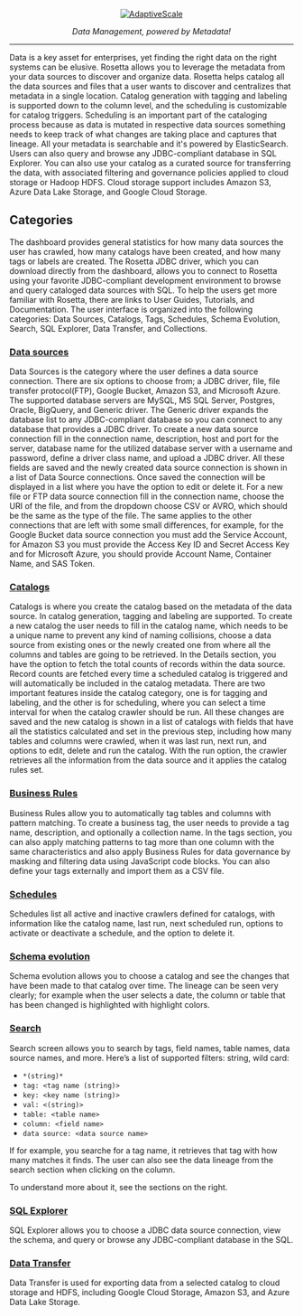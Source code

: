 <p align="center">
  <a href="http://127.0.0.1:8000/"><img src=" ../images/rosetta.png" alt="AdaptiveScale"></a>
</p>
<p align="center">
    <em>Data Management, powered by Metadata!</em>
</p>

---


Data is a key asset for enterprises, yet finding the right data on the right systems can be elusive. Rosetta  allows you to leverage the metadata from your data sources to discover and organize data. Rosetta  helps catalog all the data sources and files that a user wants to discover and centralizes that metadata in a single location. Catalog generation with tagging and labeling is supported down to the column level, and the scheduling is customizable for catalog triggers. Scheduling is an important part of the cataloging process because as data is mutated in respective data sources something needs to keep track of what changes are taking place and captures that lineage. All your metadata is searchable and it's powered by ElasticSearch. Users can also query and browse any JDBC-compliant database in SQL Explorer. You can also use your catalog as a curated source for transferring the data, with associated filtering and governance policies applied to cloud storage or Hadoop HDFS. Cloud storage support includes Amazon S3, Azure Data Lake Storage, and Google Cloud Storage.

## Categories

The dashboard provides general statistics for how many data sources the user has crawled, how many catalogs have been created, and how many tags or labels are created. The Rosetta  JDBC driver, which you can download directly from the dashboard, allows you to connect to Rosetta  using your favorite JDBC-compliant development environment to browse and query cataloged data sources with SQL. To help the users get more familiar with Rosetta, there are links to User Guides, Tutorials, and Documentation. The user interface is organized into the following categories: Data Sources, Catalogs, Tags, Schedules, Schema Evolution, Search, SQL Explorer, Data Transfer, and Collections.

### <a href="../datasources/"> Data sources </a>

Data Sources is the category where the user defines a data source connection. There are six options to choose from; a JDBC driver, file, file transfer protocol(FTP), Google Bucket, Amazon S3, and Microsoft Azure. The supported database servers are MySQL, MS SQL Server, Postgres, Oracle, BigQuery, and Generic driver. The Generic driver expands the database list to any JDBC-compliant database so you can connect to any database that provides a JDBC driver. To create a new data source connection fill in the connection name, description, host and port for the server, database name for the utilized database server with a username and password, define a driver class name, and upload a JDBC driver. All these fields are saved and the newly created data source connection is shown in a list of Data Source connections. Once saved the connection will be displayed in a list where you have the option to edit or delete it. For a new file or FTP data source connection fill in the connection name, choose the URI of the file, and from the dropdown choose CSV or AVRO, which should be the same as the type of the file. The same applies to the other connections that are left with some small differences, for example, for the Google Bucket data source connection you must add the Service Account, for Amazon S3 you must provide the Access Key ID and Secret Access Key and for Microsoft Azure, you should provide Account Name, Container Name, and SAS Token.

### <a href="../catalogs/"> Catalogs </a>

Catalogs is where you create the catalog based on the metadata of the data source. In catalog generation, tagging and labeling are supported. To create a new catalog the user needs to fill in the catalog name, which needs to be a unique name to prevent any kind of naming collisions, choose a data source from existing ones or the newly created one from where all the columns and tables are going to be retrieved. In the Details section, you have the option to fetch the total counts of records within the data source. Record counts are fetched every time a scheduled catalog is triggered and will automatically be included in the catalog metadata. There are two important features inside the catalog category, one is for tagging and labeling, and the other is for scheduling, where you can select a time interval for when the catalog crawler should be run. All these changes are saved and the new catalog is shown in a list of catalogs with fields that have all the statistics calculated and set in the previous step, including how many tables and columns were crawled, when it was last run, next run, and options to edit, delete and run the catalog. With the run option, the crawler retrieves all the information from the data source and it applies the catalog rules set.

### <a href="../tags/"> Business Rules </a>

Business Rules allow you to automatically tag tables and columns with pattern matching. To create a business tag, the user needs to provide a tag name, description, and optionally a collection name. In the tags section, you can also apply matching patterns to tag more than one column with the same characteristics and also apply Business Rules for data governance by masking and filtering data using JavaScript code blocks. You can also define your tags externally and import them as a CSV file.

### <a href="../schedules/"> Schedules </a>

Schedules list all active and inactive crawlers defined for catalogs, with information like the catalog name, last run, next scheduled run, options to activate or deactivate a schedule, and the option to delete it.

### <a href="../schemaevolution/"> Schema evolution </a>

Schema evolution allows you to choose a catalog and see the changes that have been made to that catalog over time. The lineage can be seen very clearly; for example when the user selects a date, the column or table that has been changed is highlighted with highlight colors.

### <a href="../search/"> Search </a>

Search screen allows you to search by tags, field names, table names, data source names, and more. Here’s a list of supported filters: string, wild card:

- `*(string)*`
- `tag: <tag name (string)>`
- `key: <key name (string)>`
- `val: <(string)>`
- `table: <table name>`
- `column: <field name>`
- `data source: <data source name>`

If for example, you searche for a tag name, it retrieves that tag with how many matches it finds. The user can also see the data lineage from the search section when clicking on the column.

To understand more about it, see the sections on the right.

### <a href="../sqlexplorer/"> SQL Explorer </a>

SQL Explorer allows you to choose a JDBC data source connection, view the schema, and query or browse any JDBC-compliant database in the SQL.

### <a href="../datatransfer/"> Data Transfer </a>

Data Transfer is used for exporting data from a selected catalog to cloud storage and HDFS, including Google Cloud Storage, Amazon S3, and Azure Data Lake Storage.

